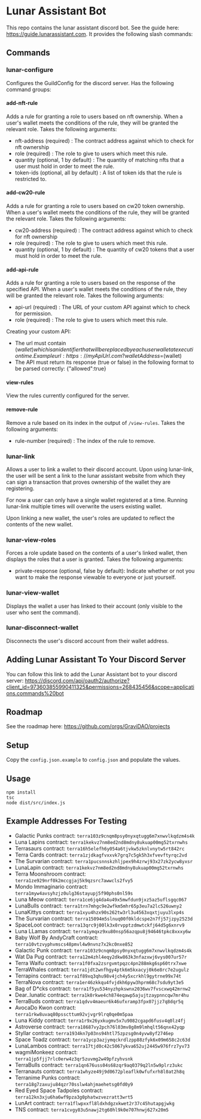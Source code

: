# Lunar Assistant Bot

This repo contains the lunar assistant discord bot. See the guide here: https://guide.lunarassistant.com. It provides the following slash commands: 
## Commands

### lunar-configure

Configures the GuildConfig for the discord server. Has the following command groups:

<!-- #### rules command group

Command group for configuring the rules which grant roles based on wallet holdings. Useful for creating private channels that only those with certain wallet holdings have access to, and for letting users show off their wallets via roles. -->
#### add-nft-rule

Adds a rule for granting a role to users based on nft ownership. When a user's wallet meets the conditions of the rule, they will be granted the relevant role. Takes the following arguments:
- nft-address (required) : The contract address against which to check for nft ownership
- role (required) : The role to give to users which meet this rule.
- quantity (optional, 1 by default) : The quantity of matching nfts that a user must hold in order to meet the rule.
- token-ids (optional, all by default) : A list of token ids that the rule is restricted to.

#### add-cw20-rule

Adds a rule for granting a role to users based on cw20 token ownership. When a user's wallet meets the conditions of the rule, they will be granted the relevant role. Takes the following arguments:
- cw20-address (required) : The contract address against which to check for nft ownership
- role (required) : The role to give to users which meet this rule.
- quantity (optional, 1 by default) : The quantity of cw20 tokens that a user must hold in order to meet the rule.

#### add-api-rule

Adds a rule for granting a role to users based on the response of the specified API. When a user's wallet meets the conditions of the rule, they will be granted the relevant role. Takes the following arguments:
- api-url (required) : The URL of your custom API against which to check for permission.
- role (required) : The role to give to users which meet this rule.

Creating your custom API:
- The url must contain $(wallet) which is an identifier that will be replaced by each user wallet at execution time. Example url: https://myApiUrl.com?walletAddress=$(wallet) 
- The API must return its response (true or false) in the following format to be parsed correctly: {"allowed":true}


#### view-rules

View the rules currently configured for the server.

#### remove-rule

Remove a rule based on its index in the output of `/view-rules`. Takes the following arguments:
- rule-number (required) : The index of the rule to remove.

<!-- #### dependencies command group

Command group for configuring role dependencies. Useful for making manually granted roles depend on wallet based roles (i.e., you can only be a galactic chairman if you hold at least 2 punks).

##### add-role-dependency

Add a relationship by which one role depends on another. Whenever the required role is removed from a user with the dependent role, the dependent role will be removed as well. Takes the following arguments:
- required-role (required) : The role that is required in order to have the dependent role.
- dependent-role (required) : The role that depends on the required role.
##### view-role-dependencies

View the rule dependencies currently configured for the server.

##### remove-role-dependencies

Remove a role dependency based on its index in the output of `/view-role-links`. Takes the following arguments:
- rule-number (required) : The index of the role link to remove.

#### alerts command group

##### add-role-alert

Add an alert that triggers whenever a given role is added or removed from a user. Takes the following arguments:
- role (required) : The role to send an alert about whenever it is added or removed.

##### view-role-alerts

View the role alerts currently configured for the server.

##### remove-role-alert

Remove a role alert. Takes the following arguments:
- role (required) : The role for which to remove an alert. -->


### lunar-link

Allows a user to link a wallet to their discord account. Upon using lunar-link, the user will be sent a link to the lunar assistant website from which they can sign a transaction that proves ownership of the wallet they are registering.

For now a user can only have a single wallet registered at a time. Running lunar-link multiple times will overwrite the users existing wallet.

Upon linking a new wallet, the user's roles are updated to reflect the contents of the new wallet.

### lunar-view-roles

Forces a role update based on the contents of a user's linked wallet, then displays the roles that a user is granted. Takes the following arguments:
- private-response (optional, false by default): Indicate whether or not you want to make the response viewable to everyone or just yourself.
### lunar-view-wallet

Displays the wallet a user has linked to their account (only visible to the user who sent the command).

### lunar-disconnect-wallet

Disconnects the user's discord account from their wallet address.


## Adding Lunar Assistant To Your Discord Server

You can follow this link to add the Lunar Assistant bot to your discord server: https://discord.com/api/oauth2/authorize?client_id=973603855990411325&permissions=268435456&scope=applications.commands%20bot

## Roadmap

See the roadmap here: https://github.com/orgs/GraviDAO/projects

## Setup

Copy the `config.json.example` to `config.json` and populate the values.
## Usage

```
npm install
tsc
node dist/src/index.js
```

## Example Addresses For Testing

- Galactic Punks contract: `terra103z9cnqm8psy0nyxqtugg6m7xnwvlkqdzm4s4k`
- Luna Lapins contract: `terra1kekvz7nm8ed2nd8mdny8ukuap00mg52txrnwhs`
- Terrasaurs contract: `terra16h5elefh6y054a6tjvkw5zknlvnytw5rt842rc`
- Terra Cards contract: `terra1zjdkagfvxxvk7grq7c5gk5h3xfvevftyrqc2vd`
- The Survarian contract: `terra1pucsnnskzhljpex9h4zrwj93x27zk2ycw8yxsr`
- LunaLapin contract: `terra1kekvz7nm8ed2nd8mdny8ukuap00mg52txrnwhs`
- Terra Moonshroom contract: `terra1ze929nrf0k2mccgjaj5k9qzsrc7awwcls2fvy5`
- Mondo Immaginario contract: `terra1myw4avsyhzjz0ulg36stayupj5f90phs0nl59s`
- Luna Meow contract: `terra1ce6jq4da4u49x5mwfdun9jxz5az5uflsgqc067`
- LunaBulls contract: `terra1trn7mhgc9e2wfkm5mhr65p3eu7a2lc526uwny2`
- LunaKittys contract: `terra1xyu4hzx90s262tw3rl3u4563xqxtjuyu3lxp4s`
- The Survarian contract: `terra15094m5slnuq00f0kldcspe2n7fj57jzpy2523d`
- SpaceLoot contract: `terra13qrc9j00lk3x0rvpptzdmwtckfj64d5g6xnrv9`
- Luna LLamas contract: `terra1ymqxz9xu80nsp56azqpu8j94646tpkc8xxxy6w`
- Baby Wolf By AndyCraft contract: `terra10vtzvyphvmscs48pmvl4w9nvnz7x2kc0nxe852`
- Galactic Punk contract: `terra103z9cnqm8psy0nyxqtugg6m7xnwvlkqdzm4s4k`
- Wat Da Pug contract: `terra12m4zhl4eqy2dkw863k3nfazxwj6vys007ur57r`
- Terra Waifu contract: `terra1f0fxa2zsrgvmtpqzc4pn288mkg6sp60trx7xwe`
- TerraWhales contract: `terra1jdt2wnfhgy4ptk6m5kxacyj0k6e8rc7e2ugulz`
- Terrapins contract: `terra1f89xq3qhu98v4jch4y5xcrkhl9gytrne99x74t`
- TerraNova contract: `terra1er46zkkqu4fvjdkh6pyw3hprm68c7sdu9yt3e5`
- Bag of D*cks contract: `terra1f5yu534nyzhpkswnx2036wv7fvscxwq42mrnw2`
- Dear..lunatic contract: `terra1k0rkwe4ch874eqawp5ajujtzaypnncqw7mr4hu`
- TerraBuds contract: `terra1qdvv4maeur6k46ufxramp3fpx07jjz7q8dqr5q`
- AvocaDo Kwon contract: `terra1rkw8uvaq80psscttum92vjvgr9lrq0qe0m5paa`
- Luna Kiddy contract: `terra1r9x26yxkugmv5x7u9082cgapd6fusv4q0lz4fj`
- Astroverse contract: `terra18687vy2pch76l03mv8g8m9lmhqlt56qnx42yqp`
- Styllar contract: `terra1934kn7p03ns94htl75zpzsg0n4yvw8yf2746ep`
- Space Toadz contract: `terra1ycp3azjymqckrdlzpp88zfyk6x09m658c2c63d`
- LunaLambos contract: `terra17tjd0c42c5067ykva652uj2445w976frz7yv73`
- wagmiMonkeez contract: `terra1jp5fjj7rlc0erw4z3qr5zuvmg2w49pfzyhvsnk`
- TerraBulls contract: `terra1qn676uss04s68zqr9aq0379q2ln5w9plrz3ukc`
- Terranauts contract: `terra1whyze49j9d0672pleaflk0wfufxrh8l0at2h8q`
- Terranime Punks contract: `terra18g7zaxuju84qzr70sslw4ahjmaehetsg0fd0y9`
- Red Eyed Space Tadpoles contract: `terra12kn3xju6ha6wf9pza3g0phatwzvezratt3wrt5`
- LunArt contract: `terra1flwpxxfl8ldxhdgzxkwet2r37c45hutapgjwkg`
- TNS contract: `terra1cvgy83u5nawj2tg60hl9k0e707hnwj627x20m5`
